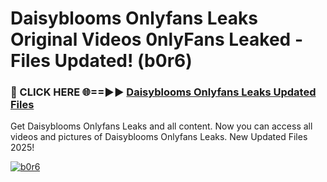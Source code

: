 # Daisyblooms Onlyfans Leaks Original Videos 0nlyFans Leaked - Files Updated! (b0r6)

<h3>🔴 CLICK HERE 🌐==►► <a href="https://tinyurl.com/x26r9saj" rel="nofollow">Daisyblooms Onlyfans Leaks Updated Files</a></h3>

Get Daisyblooms Onlyfans Leaks and all content. Now you can access all videos and pictures of Daisyblooms Onlyfans Leaks. New Updated Files 2025!

[![b0r6](https://i.imgur.com/LkgZPqh.gif)](https://tinyurl.com/x26r9saj)
